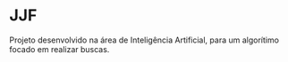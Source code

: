 # JJF
Projeto desenvolvido na área de Inteligência Artificial, para um algorítimo focado em realizar buscas.
